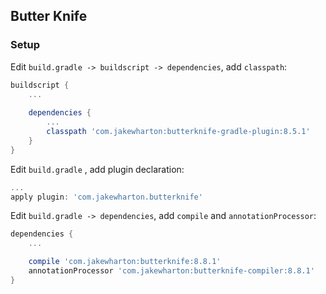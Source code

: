 ## Butter Knife

### Setup

Edit `build.gradle -> buildscript -> dependencies`, add `classpath`:

```groovy
buildscript {
    ...
      
    dependencies {
        ...
        classpath 'com.jakewharton:butterknife-gradle-plugin:8.5.1'
    }
}
```

Edit `build.gradle` , add plugin declaration:

```groovy
...
apply plugin: 'com.jakewharton.butterknife'
```

Edit `build.gradle -> dependencies`, add `compile` and `annotationProcessor`:

```groovy
dependencies {
	...

	compile 'com.jakewharton:butterknife:8.8.1'
	annotationProcessor 'com.jakewharton:butterknife-compiler:8.8.1'
}
```

